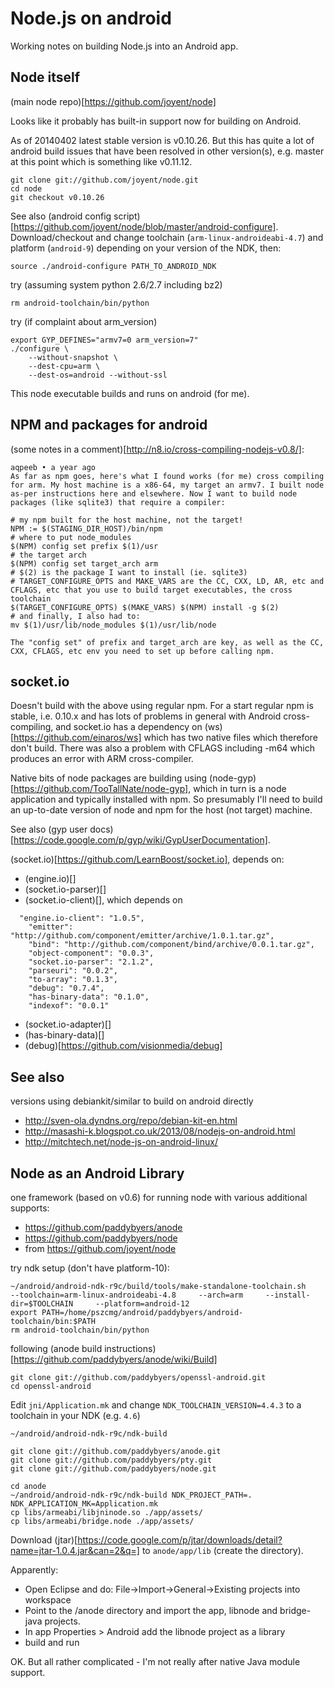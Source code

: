 # Node.js on android

Working notes on building Node.js into an Android app.

## Node itself

(main node repo)[https://github.com/joyent/node]

Looks like it probably has built-in support now for building on Android.

As of 20140402 latest stable version is v0.10.26. But this has quite a lot of android build issues that have been resolved in other version(s), e.g. master at this point which is something like v0.11.12. 


```
git clone git://github.com/joyent/node.git
cd node
git checkout v0.10.26
```

See also (android config script)[https://github.com/joyent/node/blob/master/android-configure]. Download/checkout and change toolchain (`arm-linux-androideabi-4.7`) and platform (`android-9`) depending on your version of the NDK, then:
```
source ./android-configure PATH_TO_ANDROID_NDK
```
try (assuming system python 2.6/2.7 including bz2)
```
rm android-toolchain/bin/python
```
try (if complaint about arm_version)
```
export GYP_DEFINES="armv7=0 arm_version=7"
./configure \
    --without-snapshot \
    --dest-cpu=arm \
    --dest-os=android --without-ssl
```

This node executable builds and runs on android (for me). 

## NPM and packages for android

(some notes in a comment)[http://n8.io/cross-compiling-nodejs-v0.8/]:
```
aqpeeb • a year ago
As far as npm goes, here's what I found works (for me) cross compiling for arm. My host machine is a x86-64, my target an armv7. I built node as-per instructions here and elsewhere. Now I want to build node packages (like sqlite3) that require a compiler:

# my npm built for the host machine, not the target!
NPM := $(STAGING_DIR_HOST)/bin/npm
# where to put node_modules
$(NPM) config set prefix $(1)/usr
# the target arch
$(NPM) config set target_arch arm
# $(2) is the package I want to install (ie. sqlite3)
# TARGET_CONFIGURE_OPTS and MAKE_VARS are the CC, CXX, LD, AR, etc and CFLAGS, etc that you use to build target executables, the cross toolchain
$(TARGET_CONFIGURE_OPTS) $(MAKE_VARS) $(NPM) install -g $(2)
# and finally, I also had to:
mv $(1)/usr/lib/node_modules $(1)/usr/lib/node

The "config set" of prefix and target_arch are key, as well as the CC, CXX, CFLAGS, etc env you need to set up before calling npm.
```

## socket.io

Doesn't build with the above using regular npm. For a start regular npm is stable, i.e. 0.10.x and has lots of problems in general with Android cross-compiling, and socket.io has a dependency on (ws)[https://github.com/einaros/ws] which has two native files which therefore don't build. There was also a problem with CFLAGS including -m64 which produces an error with ARM cross-compiler.

Native bits of node packages are building using (node-gyp)[https://github.com/TooTallNate/node-gyp], which in turn is a node application and typically installed with npm. So presumably I'll need to build an up-to-date version of node and npm for the host (not target) machine. 

See also (gyp user docs)[https://code.google.com/p/gyp/wiki/GypUserDocumentation].

(socket.io)[https://github.com/LearnBoost/socket.io], depends on:
- (engine.io)[]
- (socket.io-parser)[]
- (socket.io-client)[], which depends on 
```
  "engine.io-client": "1.0.5",
    "emitter": "http://github.com/component/emitter/archive/1.0.1.tar.gz",
    "bind": "http://github.com/component/bind/archive/0.0.1.tar.gz",
    "object-component": "0.0.3",
    "socket.io-parser": "2.1.2",
    "parseuri": "0.0.2",
    "to-array": "0.1.3",
    "debug": "0.7.4",
    "has-binary-data": "0.1.0",
    "indexof": "0.0.1"
```
- (socket.io-adapter)[]
- (has-binary-data)[]
- (debug)[https://github.com/visionmedia/debug]

## See also

versions using debiankit/similar to build on android directly

- http://sven-ola.dyndns.org/repo/debian-kit-en.html
- http://masashi-k.blogspot.co.uk/2013/08/nodejs-on-android.html
- http://mitchtech.net/node-js-on-android-linux/

## Node as an Android Library

one framework (based on v0.6) for running node with various additional supports:

- https://github.com/paddybyers/anode
- https://github.com/paddybyers/node
- from https://github.com/joyent/node

try ndk setup (don't have platform-10):
```
~/android/android-ndk-r9c/build/tools/make-standalone-toolchain.sh     --toolchain=arm-linux-androideabi-4.8     --arch=arm     --install-dir=$TOOLCHAIN     --platform=android-12
export PATH=/home/pszcmg/android/paddybyers/android-toolchain/bin:$PATH
rm android-toolchain/bin/python
```

following (anode build instructions)[https://github.com/paddybyers/anode/wiki/Build]

```
git clone git://github.com/paddybyers/openssl-android.git
cd openssl-android
```
Edit `jni/Application.mk` and change `NDK_TOOLCHAIN_VERSION=4.4.3` to a toolchain in your NDK (e.g. `4.6`)
```
~/android/android-ndk-r9c/ndk-build
```
```
git clone git://github.com/paddybyers/anode.git
git clone git://github.com/paddybyers/pty.git
git clone git://github.com/paddybyers/node.git
```
```
cd anode
~/android/android-ndk-r9c/ndk-build NDK_PROJECT_PATH=. NDK_APPLICATION_MK=Application.mk
cp libs/armeabi/libjninode.so ./app/assets/
cp libs/armeabi/bridge.node ./app/assets/
```
Download (jtar)[https://code.google.com/p/jtar/downloads/detail?name=jtar-1.0.4.jar&can=2&q=] to `anode/app/lib` (create the directory).

Apparently:
- Open Eclipse and do: File->Import->General->Existing projects into workspace
- Point to the <work dir>/anode directory and import the app, libnode and bridge-java projects.
- In app Properties > Android add the libnode project as a library
- build and run

OK. But all rather complicated - I'm not really after native Java module support.



